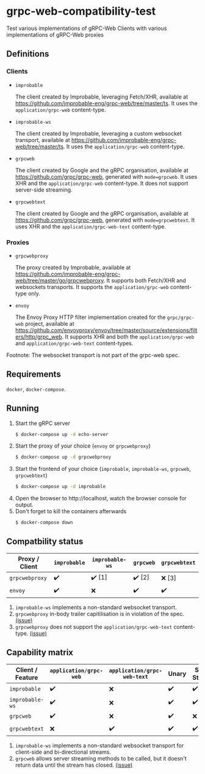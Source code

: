 # grpc-web-compatibility-test

Test various implementations of gRPC-Web Clients with various implementations of gRPC-Web proxies

## Definitions

### Clients

- `improbable`

  The client created by Improbable, leveraging Fetch/XHR,
  available at https://github.com/improbable-eng/grpc-web/tree/master/ts.
  It uses the `application/grpc-web` content-type.

- `improbable-ws`

  The client created by Improbable, leveraging a custom websocket transport,
  available at https://github.com/improbable-eng/grpc-web/tree/master/ts.
  It uses the `application/grpc-web` content-type.

- `grpcweb`

  The client created by Google and the gRPC organisation,
  available at https://github.com/grpc/grpc-web, generated with `mode=grpcweb`.
  It uses XHR and the `application/grpc-web` content-type.
  It does not support server-side streaming.

- `grpcwebtext`

  The client created by Google and the gRPC organisation,
  available at https://github.com/grpc/grpc-web, generated with `mode=grpcwebtext`.
  It uses XHR and the `application/grpc-web-text` content-type.

### Proxies

- `grpcwebproxy`

  The proxy created by Improbable,
  available at https://github.com/improbable-eng/grpc-web/tree/master/go/grpcwebproxy.
  It supports both Fetch/XHR and websockets transports.
  It supports the `application/grpc-web` content-type only.

- `envoy`

  The Envoy Proxy HTTP filter implementation created for the `grpc/grpc-web` project,
  available at https://github.com/envoyproxy/envoy/tree/master/source/extensions/filters/http/grpc_web.
  It supports XHR and both the `application/grpc-web` and `application/grpc-web-text` content-types.

Footnote: The websocket transport is not part of the grpc-web spec.

## Requirements

`docker`, `docker-compose`.

## Running

1. Start the gRPC server
   ```bash
   $ docker-compose up -d echo-server
   ```
1. Start the proxy of your choice (`envoy` or `grpcwebproxy`)
   ```bash
   $ docker-compose up -d grpcwebproxy
   ```
1. Start the frontend of your choice (`improbable`, `improbable-ws`, `grpcweb`, `grpcwebtext`)
   ```bash
   $ docker-compose up -d improbable
   ```
1. Open the browser to http://localhost, watch the browser console for output.
1. Don't forget to kill the containers afterwards
   ```bash
   $ docker-compose down
   ```

## Compatbility status

| Proxy / Client | `improbable` | `improbable-ws` | `grpcweb` | `grpcwebtext` |
| -------------- | ------------ | --------------- | --------- | ------------- |
| `grpcwebproxy` | ✔️️          | ✔️️ [1]         | ✔️ [2]    | ❌ [3]        |
| `envoy`        | ✔️           | ❌              | ✔️️       | ✔️            |

1. `improbable-ws` implements a non-standard websocket transport.
2. `grpcwebproxy` in-body trailer capitilisation is in violation of the spec.
   [(issue)](https://github.com/improbable-eng/grpc-web/issues/228)
3. `grpcwebproxy` does not support the `application/grpc-web-text` content-type. [(issue)](https://github.com/improbable-eng/grpc-web/issues/254)

## Capability matrix

| Client / Feature | `application/grpc-web` | `application/grpc-web-text` | Unary | Server Streams | Client+Bidi streaming |
| ---------------- | ---------------------- | --------------------------- | ----- | -------------- | --------------------- |
| `improbable`     | ✔️ ️                   | ❌                          | ✔️    | ✔️             | ❌                    |
| `improbable-ws`  | ✔️ ️                   | ❌                          | ✔️    | ✔️             | ✔️️ [1]               |
| `grpcweb`        | ✔️ ️                   | ❌                          | ✔️    | ❌ [2]         | ❌                    |
| `grpcwebtext`    | ❌ ️                   | ✔️️                         | ✔️    | ✔️             | ❌                    |

1. `improbable-ws` implements a non-standard websocket transport for client-side and bi-directional streams.
2. `grpcweb` allows server streaming methods to be called, but it doesn't return data until the stream has closed.
   [(issue)](https://github.com/grpc/grpc-web/issues/344)
